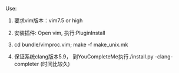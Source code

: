 Use:

1. 要求vim版本：vim7.5 or high 

2. 安装插件: Open vim, 执行:PluginInstall

3. cd bundle/vimproc.vim; make -f make_unix.mk

4. 保证系统clang版本5.9， 到YouCompleteMe执行./install.py -clang-completer (时间比较久)
